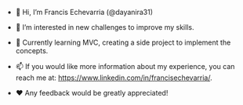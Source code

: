 - 👋 Hi, I’m Francis Echevarria (@dayanira31)
- 👀 I’m interested in new challenges to improve my skills.
- 🌱 Currently learning MVC, creating a side project to implement the concepts.
- 📫 If you would like more information about my experience, you can reach me at: https://www.linkedin.com/in/francisechevarria/.

- ♥ Any feedback would be greatly appreciated!

<!---
dayanira31/dayanira31 is a ✨ special ✨ repository because its `README.md` (this file) appears on your GitHub profile.
You can click the Preview link to take a look at your changes.
--->
